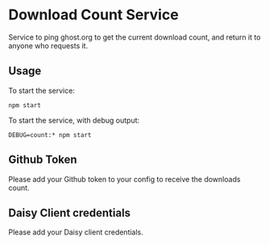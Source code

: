 # Download Count Service

Service to ping ghost.org to get the current download count, and return it to anyone who requests it.

## Usage

To start the service:

`npm start`

To start the service, with debug output:

`DEBUG=count:* npm start`


## Github Token
Please add your Github token to your config to receive the downloads count.

## Daisy Client credentials
Please add your Daisy client credentials.